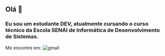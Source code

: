 ## Olá 👋

### Eu sou um estudante DEV, atualmente cursando o curso técnico da Escola SENAI de Informática de Desenvolvimento de Sistemas.

Me encontre em:
 <a style="width: 50px" ref="gabrielvdm2010@gmail.com">![gmail](https://user-images.githubusercontent.com/72565820/120823673-09e37080-c52e-11eb-8e94-7655a56dac1b.png)</a>

